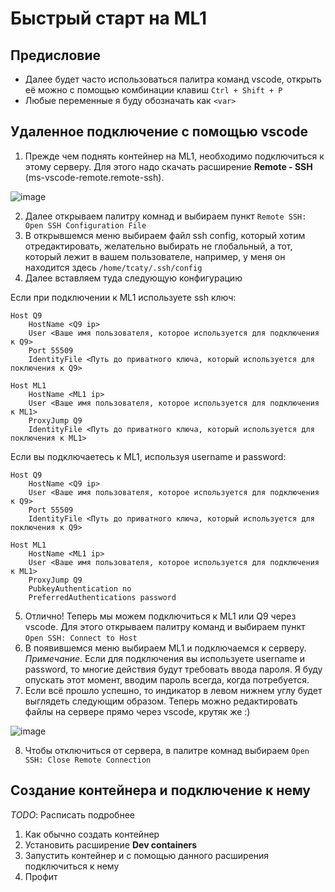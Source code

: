 # Быстрый старт на ML1

## Предисловие

- Далее будет часто использоваться палитра команд vscode, открыть её можно с помощью комбинации клавиш `Ctrl + Shift + P`
- Любые переменные я буду обозначать как `<var>`

## Удаленное подключение с помощью vscode

1. Прежде чем поднять контейнер на ML1, необходимо подключиться к этому серверу. Для этого надо скачать расширение <b>Remote - SSH</b> (ms-vscode-remote.remote-ssh).

![image](https://user-images.githubusercontent.com/79706809/221411312-efd4f111-495f-4eef-87be-b77966b79afd.png)

2. Далее открываем палитру комнад и выбираем пункт `Remote SSH: Open SSH Configuration File`
3. В открывшемся меню выбираем файл ssh config, который хотим отредактировать, желательно выбирать не глобальный, а тот, который лежит в вашем пользователе, например, у меня он находится здесь `/home/tcaty/.ssh/config`
4. Далее вставляем туда следующую конфигурацию

Если при подключении к ML1 используете ssh ключ:
```
Host Q9
    HostName <Q9 ip> 
    User <Ваше имя пользователя, которое используется для подключения к Q9>
    Port 55509
    IdentityFile <Путь до приватного ключа, который используется для поключения к Q9>
    
Host ML1
    HostName <ML1 ip>
    User <Ваше имя пользователя, которое используется для подключения к ML1>
    ProxyJump Q9
    IdentityFile <Путь до приватного ключа, который используется для поключения к ML1>
```

Если вы подключаетесь к ML1, используя username и password:
```
Host Q9
    HostName <Q9 ip> 
    User <Ваше имя пользователя, которое используется для подключения к Q9>
    Port 55509
    IdentityFile <Путь до приватного ключа, который используется для поключения к Q9>
    
Host ML1
    HostName <ML1 ip>
    User <Ваше имя пользователя, которое используется для подключения к ML1>
    ProxyJump Q9
    PubkeyAuthentication no
    PreferredAuthentications password
```

5. Отлично! Теперь мы можем подключиться к ML1 или Q9 через vscode. Для этого открываем палитру команд и выбираем пункт `Open SSH: Connect to Host`
6. В появившемся меню выбираем ML1 и подключаемся к серверу. <br/> <i>Примечание</i>. Если для подключения вы используете username и password, то многие действия будут требовать ввода пароля. Я буду опускать этот момент, вводим пароль всегда, когда потребуется.
7. Если всё прошло успешно, то индикатор в левом нижнем углу будет выглядеть следующим образом. Теперь можно редактировать файлы на сервере прямо через vscode, крутяк же :)

![image](https://user-images.githubusercontent.com/79706809/221412593-b4e90f6a-7075-4dbe-bd9e-a647c3c367ea.png)

8. Чтобы отключиться от сервера, в палитре комнад выбираем `Open SSH: Close Remote Connection`

## Создание контейнера и подключение к нему

<i>TODO</i>: Расписать подробнее

1. Как обычно создать контейнер
2. Установить расширение <b>Dev containers</b>
3. Запустить контейнер и с помощью данного расширения подключиться к нему
4. Профит
